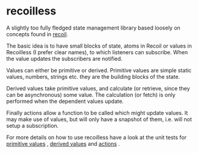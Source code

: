 # recoilless

A slightly too fully fledged state management library based loosely on concepts found in [recoil](https://recoiljs.org/).

The basic idea is to have small blocks of state,
atoms in Recoil or values in Recoilless (I prefer clear names),
to which listeners can subscribe.
When the value updates the subscribers are notified.

Values can either be primitive or derived.
Primitive values are simple static values, numbers, strings etc. they are the building blocks of the state.

Derived values take primitive values,
and calculate (or retrieve, since they can be asynchronous) some value.
The calculation (or fetch) is only performed when the dependent values update.

Finally actions allow a function to be called which might update values. It may make use of values, but will only have a snapshot of them, i.e. will not setup a subscription.

For more details on how to use recoilless have a look at the unit tests for
[primitive values](./src/store-primitive-value.spec.ts)
,
[derived values](./src/store-derived-value.spec.ts)
and
[actions](./src/store-actions.spec.ts)
.
